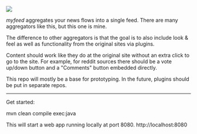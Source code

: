 <img src="https://sonarcloud.io/api/project_badges/measure?project=se.johantiden.myfeed%3Amyfeed&metric=alert_status">


*myfeed* aggregates your news flows into a single feed.
There are many aggregators like this, but this one is mine. 

The difference to other aggregators is that the goal is to also include look & feel as well as functionality from the original sites via plugins.

Content should work like they do at the original site without an extra click to go to the site. For example, for reddit sources there should be a vote up/down button and a "Comments" button embedded directly.



This repo will mostly be a base for prototyping. In the future, plugins should be put in separate repos.

---
Get started:

mvn clean compile exec:java

This will start a web app running locally at port 8080.
http://localhost:8080


